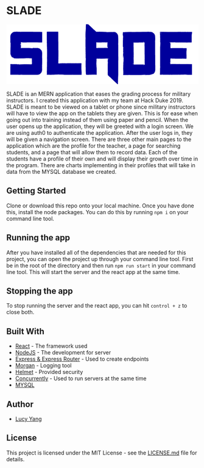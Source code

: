 # SLADE

![logo](https://github.com/l-yang-05/SLADE/blob/master/client/public/slade3.png)

SLADE is an MERN application that eases the grading process for military instructors. I created this application with my team at 
Hack Duke 2019. SLADE is meant to be viewed on a tablet or phone since military instructors will have to view the app on the
tablets they are given. This is for ease when going out into training instead of them using paper and pencil. When the user
opens up the application, they will be greeted with a login screen. We are using auth0 to authenticate the application. After
the user logs in, they will be given a navigation screen. There are three other main pages to the application which are the
profile for the teacher, a page for searching students, and a page that will allow them to record data. Each of the students
have a profile of their own and will display their growth over time in the program. There are charts implementing in their
profiles that will take in data from the MYSQL database we created. 

## Getting Started

Clone or download this repo onto your local machine. Once you have done this, install the node packages. You can do this by 
running ```npm i``` on your command line tool.

## Running the app

After you have installed all of the dependencies that are needed for this project, you can open the project up through your command line tool. First be in the root of the directory and then run ```npm run start``` in your command line tool. This will start the server and the react app at the same time.


## Stopping the app

To stop running the server and the react app, you can hit ```control + z``` to close both.

## Built With

* [React](https://github.com/facebook/react) - The framework used
* [NodeJS](https://github.com/nodejs/node) - The development for server
* [Express & Express Router](https://github.com/expressjs/express) - Used to create endpoints
* [Morgan](https://github.com/expressjs/morgan) - Logging tool
* [Helmet](https://github.com/helmetjs/helmet) - Provided security
* [Concurrently](https://github.com/kimmobrunfeldt/concurrently) - Used to run servers at the same time
* [MYSQL](https://www.mysql.com/)


## Author

* [Lucy Yang](https://github.com/l-yang-05)


## License

This project is licensed under the MIT License - see the [LICENSE.md](LICENSE) file for details.
